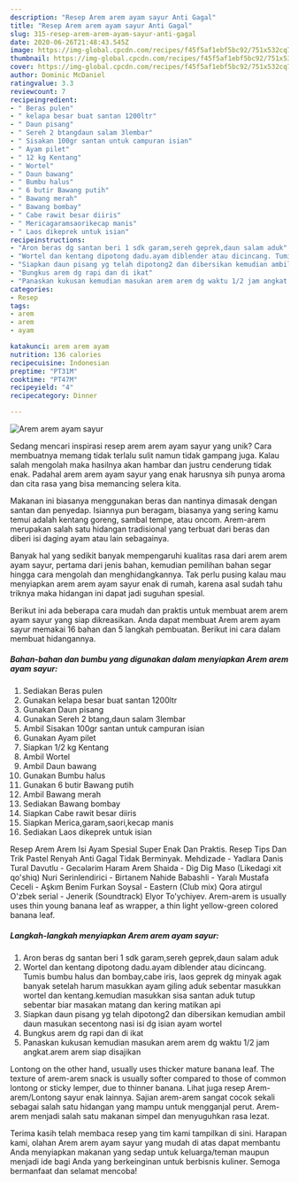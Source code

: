 ```yaml
---
description: "Resep Arem arem ayam sayur Anti Gagal"
title: "Resep Arem arem ayam sayur Anti Gagal"
slug: 315-resep-arem-arem-ayam-sayur-anti-gagal
date: 2020-06-26T21:48:43.545Z
image: https://img-global.cpcdn.com/recipes/f45f5af1ebf5bc92/751x532cq70/arem-arem-ayam-sayur-foto-resep-utama.jpg
thumbnail: https://img-global.cpcdn.com/recipes/f45f5af1ebf5bc92/751x532cq70/arem-arem-ayam-sayur-foto-resep-utama.jpg
cover: https://img-global.cpcdn.com/recipes/f45f5af1ebf5bc92/751x532cq70/arem-arem-ayam-sayur-foto-resep-utama.jpg
author: Dominic McDaniel
ratingvalue: 3.3
reviewcount: 7
recipeingredient:
- " Beras pulen"
- " kelapa besar buat santan 1200ltr"
- " Daun pisang"
- " Sereh 2 btangdaun salam 3lembar"
- " Sisakan 100gr santan untuk campuran isian"
- " Ayam pilet"
- " 12 kg Kentang"
- " Wortel"
- " Daun bawang"
- " Bumbu halus"
- " 6 butir Bawang putih"
- " Bawang merah"
- " Bawang bombay"
- " Cabe rawit besar diiris"
- " Mericagaramsaorikecap manis"
- " Laos dikeprek untuk isian"
recipeinstructions:
- "Aron beras dg santan beri 1 sdk garam,sereh geprek,daun salam aduk"
- "Wortel dan kentang dipotong dadu.ayam diblender atau dicincang. Tumis bumbu halus dan bombay,cabe iris, laos geprek dg minyak agak banyak setelah harum masukkan ayam giling aduk sebentar masukkan wortel dan kentang.kemudian masukkan sisa santan aduk tutup sebentar biar masakan matang dan kering matikan api"
- "Siapkan daun pisang yg telah dipotong2 dan dibersikan kemudian ambil daun masukan secentong nasi isi dg isian ayam wortel"
- "Bungkus arem dg rapi dan di ikat"
- "Panaskan kukusan kemudian masukan arem arem dg waktu 1/2 jam angkat.arem arem siap disajikan"
categories:
- Resep
tags:
- arem
- arem
- ayam

katakunci: arem arem ayam 
nutrition: 136 calories
recipecuisine: Indonesian
preptime: "PT31M"
cooktime: "PT47M"
recipeyield: "4"
recipecategory: Dinner

---
```



![Arem arem ayam sayur](https://img-global.cpcdn.com/recipes/f45f5af1ebf5bc92/751x532cq70/arem-arem-ayam-sayur-foto-resep-utama.jpg)

Sedang mencari inspirasi resep arem arem ayam sayur yang unik? Cara membuatnya memang tidak terlalu sulit namun tidak gampang juga. Kalau salah mengolah maka hasilnya akan hambar dan justru cenderung tidak enak. Padahal arem arem ayam sayur yang enak harusnya sih punya aroma dan cita rasa yang bisa memancing selera kita.

Makanan ini biasanya menggunakan beras dan nantinya dimasak dengan santan dan penyedap. Isiannya pun beragam, biasanya yang sering kamu temui adalah kentang goreng, sambal tempe, atau oncom. Arem-arem merupakan salah satu hidangan tradisional yang terbuat dari beras dan diberi isi daging ayam atau lain sebagainya.

Banyak hal yang sedikit banyak mempengaruhi kualitas rasa dari arem arem ayam sayur, pertama dari jenis bahan, kemudian pemilihan bahan segar hingga cara mengolah dan menghidangkannya. Tak perlu pusing kalau mau menyiapkan arem arem ayam sayur enak di rumah, karena asal sudah tahu triknya maka hidangan ini dapat jadi suguhan spesial.


Berikut ini ada beberapa cara mudah dan praktis untuk membuat arem arem ayam sayur yang siap dikreasikan. Anda dapat membuat Arem arem ayam sayur memakai 16 bahan dan 5 langkah pembuatan. Berikut ini cara dalam membuat hidangannya.

<!--inarticleads1-->

##### Bahan-bahan dan bumbu yang digunakan dalam menyiapkan Arem arem ayam sayur:

1. Sediakan  Beras pulen
1. Gunakan  kelapa besar buat santan 1200ltr
1. Gunakan  Daun pisang
1. Gunakan  Sereh 2 btang,daun salam 3lembar
1. Ambil  Sisakan 100gr santan untuk campuran isian
1. Gunakan  Ayam pilet
1. Siapkan  1/2 kg Kentang
1. Ambil  Wortel
1. Ambil  Daun bawang
1. Gunakan  Bumbu halus
1. Gunakan  6 butir Bawang putih
1. Ambil  Bawang merah
1. Sediakan  Bawang bombay
1. Siapkan  Cabe rawit besar diiris
1. Siapkan  Merica,garam,saori,kecap manis
1. Sediakan  Laos dikeprek untuk isian


Resep Arem Arem Isi Ayam Spesial Super Enak Dan Praktis. Resep Tips Dan Trik Pastel Renyah Anti Gagal Tidak Berminyak. Mehdizade - Yadlara Danis Tural Davutlu - Gecələrim Haram Arem Shaida - Dig Dig Maso (Likedagi xit qo&#39;shiq) Nuri Serinlendirici - Birtanem Nahide Babashli - Yaralı Mustafa Ceceli - Aşkım Benim Furkan Soysal - Eastern (Club mix) Qora atirgul O&#39;zbek serial - Jenerik (Soundtrack) Elyor To&#39;ychiyev. Arem-arem is usually uses thin young banana leaf as wrapper, a thin light yellow-green colored banana leaf. 

<!--inarticleads2-->

##### Langkah-langkah menyiapkan Arem arem ayam sayur:

1. Aron beras dg santan beri 1 sdk garam,sereh geprek,daun salam aduk
1. Wortel dan kentang dipotong dadu.ayam diblender atau dicincang. Tumis bumbu halus dan bombay,cabe iris, laos geprek dg minyak agak banyak setelah harum masukkan ayam giling aduk sebentar masukkan wortel dan kentang.kemudian masukkan sisa santan aduk tutup sebentar biar masakan matang dan kering matikan api
1. Siapkan daun pisang yg telah dipotong2 dan dibersikan kemudian ambil daun masukan secentong nasi isi dg isian ayam wortel
1. Bungkus arem dg rapi dan di ikat
1. Panaskan kukusan kemudian masukan arem arem dg waktu 1/2 jam angkat.arem arem siap disajikan


Lontong on the other hand, usually uses thicker mature banana leaf. The texture of arem-arem snack is usually softer compared to those of common lontong or sticky lemper, due to thinner banana. Lihat juga resep Arem-arem/Lontong sayur enak lainnya. Sajian arem-arem sangat cocok sekali sebagai salah satu hidangan yang mampu untuk mengganjal perut. Arem-arem menjadi salah satu makanan simpel dan menyuguhkan rasa lezat. 

Terima kasih telah membaca resep yang tim kami tampilkan di sini. Harapan kami, olahan Arem arem ayam sayur yang mudah di atas dapat membantu Anda menyiapkan makanan yang sedap untuk keluarga/teman maupun menjadi ide bagi Anda yang berkeinginan untuk berbisnis kuliner. Semoga bermanfaat dan selamat mencoba!
